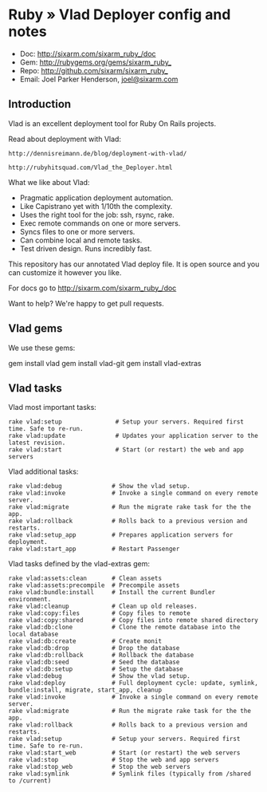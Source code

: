 # Ruby » Vlad Deployer config and notes

* Doc: <http://sixarm.com/sixarm_ruby_/doc>
* Gem: <http://rubygems.org/gems/sixarm_ruby_>
* Repo: <http://github.com/sixarm/sixarm_ruby_>
* Email: Joel Parker Henderson, <joel@sixarm.com>


## Introduction

Vlad is an excellent deployment tool for Ruby On Rails projects.

Read about deployment with Vlad:

    http://dennisreimann.de/blog/deployment-with-vlad/

    http://rubyhitsquad.com/Vlad_the_Deployer.html

What we like about Vlad:

  * Pragmatic application deployment automation.
  * Like Capistrano yet with 1/10th the complexity.
  * Uses the right tool for the job: ssh, rsync, rake.
  * Exec remote commands on one or more servers.
  * Syncs files to one or more servers.
  * Can combine local and remote tasks.
  * Test driven design. Runs incredibly fast.

This repository has our annotated Vlad deploy file. It is open source and you can customize it however you like.

For docs go to <http://sixarm.com/sixarm_ruby_/doc>

Want to help? We're happy to get pull requests.


## Vlad gems

We use these gems:

   gem install vlad
   gem install vlad-git
   gem install vlad-extras

## Vlad tasks

Vlad most important tasks:

    rake vlad:setup               # Setup your servers. Required first time. Safe to re-run.
    rake vlad:update              # Updates your application server to the latest revision.
    rake vlad:start               # Start (or restart) the web and app servers


Vlad additional tasks:

    rake vlad:debug              # Show the vlad setup.
    rake vlad:invoke             # Invoke a single command on every remote server.
    rake vlad:migrate            # Run the migrate rake task for the the app.
    rake vlad:rollback           # Rolls back to a previous version and restarts.
    rake vlad:setup_app          # Prepares application servers for deployment.
    rake vlad:start_app          # Restart Passenger

Vlad tasks defined by the vlad-extras gem:

    rake vlad:assets:clean       # Clean assets
    rake vlad:assets:precompile  # Precompile assets
    rake vlad:bundle:install     # Install the current Bundler environment.
    rake vlad:cleanup            # Clean up old releases.
    rake vlad:copy:files         # Copy files to remote
    rake vlad:copy:shared        # Copy files into remote shared directory
    rake vlad:db:clone           # Clone the remote database into the local database
    rake vlad:db:create          # Create monit
    rake vlad:db:drop            # Drop the database
    rake vlad:db:rollback        # Rollback the database
    rake vlad:db:seed            # Seed the database
    rake vlad:db:setup           # Setup the database
    rake vlad:debug              # Show the vlad setup.
    rake vlad:deploy             # Full deployment cycle: update, symlink, bundle:install, migrate, start_app, cleanup
    rake vlad:invoke             # Invoke a single command on every remote server.
    rake vlad:migrate            # Run the migrate rake task for the the app.
    rake vlad:rollback           # Rolls back to a previous version and restarts.
    rake vlad:setup              # Setup your servers. Required first time. Safe to re-run.
    rake vlad:start_web          # Start (or restart) the web servers
    rake vlad:stop               # Stop the web and app servers
    rake vlad:stop_web           # Stop the web servers
    rake vlad:symlink            # Symlink files (typically from /shared to /current)
